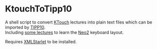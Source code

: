 # KtouchToTipp10

A shell script to convert [KTouch](http://edu.kde.org/ktouch/) lectures into plain text files which can be imported by [TIPP10](http://www.tipp10.com).  
Including [some lectures](http://wiki.neo-layout.org/browser/ktouch/lectures) to learn the [Neo2](http://www.neo-layout.org/) keyboard layout.

Requires [XMLStarlet](http://xmlstar.sourceforge.net/) to be installed.
